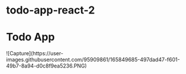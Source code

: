 # todo-app-react-2
<h1>Todo App </h1>
![Capture](https://user-images.githubusercontent.com/95909861/165849685-497dad47-f601-49b7-8a94-d0c8f9ea5236.PNG)
